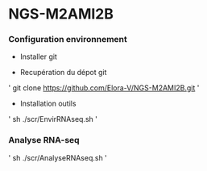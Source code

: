 # NGS-M2AMI2B

<h3> Configuration environnement </h3>

- Installer git
  
- Recupération du dépot git
  
' git clone https://github.com/Elora-V/NGS-M2AMI2B.git ' 

- Installation outils

' sh ./scr/EnvirRNAseq.sh '

<h3> Analyse RNA-seq </h3>

' sh ./scr/AnalyseRNAseq.sh '

